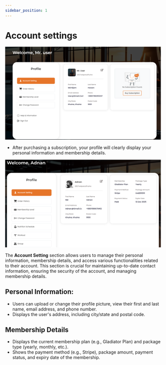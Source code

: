 ```yaml
---
sidebar_position: 1
---
```


# Account settings 

![Dashboard](./img/1.png)

- After purchasing a subscription, your profile will clearly display your personal information and membership details.


![Dashboard](./img/das.png)

The **Account Setting** section allows users to manage their personal information, membership details, and access various functionalities related to their account. This section is crucial for maintaining up-to-date contact information, ensuring the security of the account, and managing membership details.

## Personal Information:

- Users can upload or change their profile picture, view their first and last name, email address, and phone number.
- Displays the user's address, including city/state and postal code.

## Membership Details

- Displays the current membership plan (e.g., Gladiator Plan) and package type (yearly, monthly, etc.).
- Shows the payment method (e.g., Stripe), package amount, payment status, and expiry date of the membership.